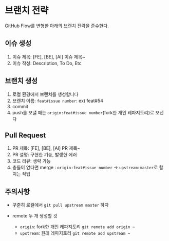 # 브랜치 전략
GitHub Flow를 변형한 아래의 브랜치 전략을 준수한다.


## 이슈 생성
1. 이슈 제목: [FE], [BE], [AI] 이슈 제목~
2. 이슈 작성: Description, To Do, Etc

## 브랜치 생성

1. 로컬 환경에서 브랜치를 생성합니다
2. 브랜치 이름: `feat#issue number`: ex) feat#54
3. commit
4. push를 보낼 때는 `origin:feat#issue number`(fork한 개인 레파지토리)로 보낸다

## Pull Request
  1. PR 제목: [FE], [BE], [AI] PR 제목~
  2. PR 설명: 구현한 기능, 발생한 에러
  3. 코드 리뷰: 생략 가능
  4. 충돌이 없다면 merge : `origin:feat#issue number` → `upstream:master`로 합치는 작업

## 주의사항
- 꾸준히 로컬에서 `git pull upstream master` 하자

- remote 두 개 생성할 것
    - `origin`: fork한 개인 레파지토리 `git remote add origin ~`
    - `upstream`: 원래 레파지토리 `git remote add upstream ~`
